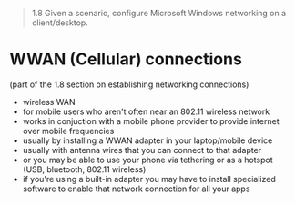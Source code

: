 > 1.8 Given a scenario, configure Microsoft Windows networking on a client/desktop.

# WWAN (Cellular) connections
(part of the 1.8 section on establishing networking connections)

- wireless WAN
- for mobile users who aren't often near an 802.11 wireless network
- works in conjuction with a mobile phone provider to provide internet over mobile frequencies
- usually by installing a WWAN adapter in your laptop/mobile device
- usually with antenna wires that you can connect to that adapter
- or you may be able to use your phone via tethering or as a hotspot (USB, bluetooth, 802.11 wireless)
- if you're using a built-in adapter you may have to install specialized software to enable that network connection for all your apps